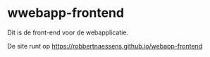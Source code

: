 # wwebapp-frontend
Dit is de front-end voor de webapplicatie. 

De site runt op https://robbertnaessens.github.io/webapp-frontend
